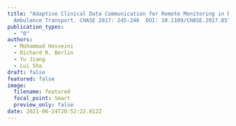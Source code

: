 ```yaml
---
title: "Adaptive Clinical Data Communication for Remote Monitoring in Rural
  Ambulance Transport. CHASE 2017: 245-246  DOI: 10.1109/CHASE.2017.85"
publication_types:
  - "0"
authors:
  - Mohammad Hosseini
  - Richard R. Berlin
  - Yu Jiang
  - Lui Sha
draft: false
featured: false
image:
  filename: featured
  focal_point: Smart
  preview_only: false
date: 2021-06-24T20:52:22.812Z
---
```

